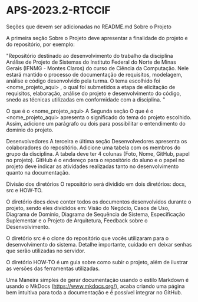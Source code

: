 # APS-2023.2-RTCCIF

Seções que devem ser adicionadas no README.md
Sobre o Projeto

A primeira seção Sobre o Projeto deve apresentar a finalidade do projeto e do repositório, por exemplo:

"Repositório destinado ao desenvolvimento do trabalho da disciplina Análise de Projeto de Sistemas do Instituto Federal do Norte de Minas Gerais (IFNMG - Montes Claros) do curso de Ciência da Computação. Nele estará mantido o processo de documentação de requisitos, modelagem, análise e código desenvolvido pela turma. O tema escolhido foi <nome_projeto_aqui> , o qual foi submetidos a etapa de elicitação de requisitos, elaboração, análise do projeto e desenvolvimento do código, snedo as técnicas utilizadas em conformidade com a disciplina. "

O que é o <nome_projeto_aqui>
A Segunda seção O que é o <nome_projeto_aqui> apresenta o significado do tema do projeto escolhido. Assim, adicione um parágrafo ou dois para possibilitar o entendimento do domínio do projeto.

Desenvolvedores
A terceira e última seção Desenvolvedores apresenta os colaboradores do repositório. Adicione uma tabela com os membros do grupo da disciplina. A tabela deve ter 4 colunas (Foto, Nome, GitHub, papel no projeto). GitHub é o endereço para o repositório do aluno e o papel no projeto deve indicar as atividades realizadas tanto no desenvolvimento quanto na documentação.

Divisão dos diretórios
O repositório será dividido em dois diretórios: docs, src e HOW-TO.

O diretório docs deve conter todos os documentos desenvolvidos durante o projeto, sendo eles divididos em: Visão do Negócio, Casos de Uso, Diagrama de Domínio, Diagrama de Sequência de Sistema, Especificação Suplementar e o Projeto de Arquitetura, Feedback sobre o Desenvolvimento.

O diretório src é o clone do repositório que vocês utilizaram para o desenvolvimento do sistema. Detalhe importante, cuidado em deixar senhas que serão utilizadas no servidor.

O diretório HOW-TO é um guia sobre como subir o projeto, além de ilustrar as versões das ferramentas utilizadas.

Uma Maneira simples de gerar documentação usando o estilo Markdown é usando o MkDocs (https://www.mkdocs.org/), acaba criando uma página bem intuitiva para toda a documentação e é possível integrar no GitHub.
